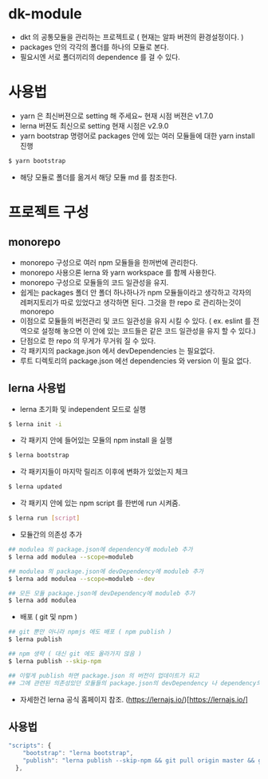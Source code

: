 # dk-module

- dkt 의 공통모듈을 관리하는 프로젝트로 ( 현재는 알파 버젼의 환경설정이다. )
- packages 안의 각각의 폴더를 하나의 모듈로 본다.
- 필요시엔 서로 폴더끼리의 dependence 를 걸 수 있다.

# 사용법

- yarn 은 최신버젼으로 setting 해 주세요~ 현재 시점 버젼은 v1.7.0
- lerna 버젼도 최신으로 setting 현재 시점은 v2.9.0
- yarn bootstrap 명령어로 packages 안에 있는 여러 모듈들에 대한 yarn install 진행

```sh
$ yarn bootstrap
```

- 해당 모듈로 폴더를 옮겨서 해당 모듈 md 를 참조한다.

# 프로젝트 구성

## monorepo

- monorepo 구성으로 여러 npm 모듈들을 한꺼번에 관리한다.
- monorepo 사용으론 lerna 와 yarn workspace 를 함께 사용한다.
- monorepo 구성으로 모듈들의 코드 일관성을 유지.
- 쉽게는 packages 폴더 안 폴더 하나하나가 npm 모듈들이라고 생각하고 각자의 레퍼지토리가 따로 있었다고 생각하면 된다. 그것을 한 repo 로 관리하는것이 monorepo
- 이점으로 모듈들의 버전관리 및 코드 일관성을 유지 시킬 수 있다. ( ex. eslint 를 전역으로 설정해 놓으면 이 안에 있는 코드들은 같은 코드 일관성을 유지 할 수 있다.)
- 단점으로 한 repo 의 무게가 무거워 질 수 있다.
- 각 패키지의 package.json 에서 devDependencies 는 필요없다.
- 루트 디렉토리의 package.json 에선 dependencies 와 version 이 필요 없다.

## lerna 사용법

- lerna 초기화 및 independent 모드로 실행

```sh
$ lerna init -i
```

- 각 패키지 안에 들어있는 모듈의 npm install 을 실행

```sh
$ lerna bootstrap
```

- 각 패키지들이 마지막 릴리즈 이후에 변화가 있었는지 체크

```sh
$ lerna updated
```

- 각 패키지 안에 있는 npm script 를 한번에 run 시켜줌.

```sh
$ lerna run [script]
```

- 모듈간의 의존성 추가

```sh
## modulea 의 package.json에 dependency에 moduleb 추가
$ lerna add modulea --scope=moduleb

## modulea 의 package.json에 devDependency에 moduleb 추가
$ lerna add modulea --scope=moduleb --dev

## 모든 모듈 package.json에 devDependency에 moduleb 추가
$ lerna add modulea
```

- 배포 ( git 및 npm )

```sh
## git 뿐만 아니라 npmjs 에도 배포 ( npm publish )
$ lerna publish

## npm 생략 ( 대신 git 에도 올라가지 않음 )
$ lerna publish --skip-npm

## 이렇게 publish 하면 package.json 의 버전이 업데이트가 되고
## 그에 관련된 의존성있던 모듈들의 package.json의 devDependency 나 dependency의 해당 모듈의 버젼도 업데이트 시켜준다.
```

- 자세한건 lerna 공식 홈페이지 참조.
  (https://lernajs.io/)[https://lernajs.io/]

## 사용법

```javascript
"scripts": {
    "bootstrap": "lerna bootstrap",
    "publish": "lerna publish --skip-npm && git pull origin master && git push origin master"
  },
```
